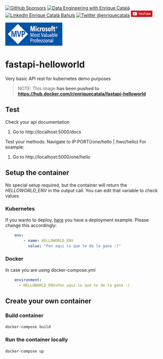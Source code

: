 <div>
    <a href="https://github.com/sponsors/enriquecatala"><img src="https://img.shields.io/badge/GitHub_Sponsors--_.svg?style=flat-square&logo=github&logoColor=EA4AAA" alt="GitHub Sponsors"></a>
    <a href="https://enriquecatala.com"><img src="https://img.shields.io/website?down_color=red&down_message=down&label=enriquecatala.com&up_color=46C018&url=https%3A%2F%2Fenriquecatala.com&style=flat-square" alt="Data Engineering with Enrique Catalá"></a>
    <a href="https://www.linkedin.com/in/enriquecatala"><img src="https://img.shields.io/badge/LinkedIn--_.svg?style=flat-square&logo=linkedin" alt="LinkedIn Enrique Catalá Bañuls"></a>
    <a href="https://twitter.com/enriquecatala"><img src="https://img.shields.io/twitter/follow/enriquecatala?color=blue&label=twitter&style=flat-square" alt="Twitter @enriquecatala"></a>
    <a href="https://youtube.com/enriquecatala"><img src="https://raw.githubusercontent.com/enriquecatala/enriquecatala/master/img/youtube.png" alt="Data Engineering: Canal youtube de Enrique Catalá" height=20></a>
</div>

<a href="https://mvp.microsoft.com/es-es/PublicProfile/5000312?fullName=Enrique%20Catala"><img src="https://raw.githubusercontent.com/enriquecatala/enriquecatala/master/img/MVP_Logo_horizontal.png" alt="Microsoft DataPlatform MVP Enrique Catalá"></a>
# fastapi-helloworld
Very basic API rest for kubernetes demo purposes

>NOTE: This image **has been pushed to https://hub.docker.com/r/enriquecatala/fastapi-helloworld**

## Test

Check your api documentation
1. Go to http://localhost:5000/docs

Test your methods: 
Navigate to IP:PORT(/one/hello | /two/hello)
For example: 
1. Go to http://localhost:5000/one/hello



## Setup the container

No special setup required, but the container will return the _HELLOWORLD_ENV_ in the output call. You can edit that variable to check values

### Kubernetes
If you wanto to deploy, [here](kubernetes-deployment.yaml) you have a deployment example. Please change this accordingly:

```yaml
    env:
        - name: HELLOWORLD_ENV
          value: "Pon aqui lo que te de la gana :)"
```

### Docker
In case you are using docker-compose.yml

```yaml
    environment:
      - HELLOWORLD_ENV=Pon aqui lo que te de la gana :)
```

## Create your own container
### Build container

`docker-compose build`

### Run the container locally

`docker-compose up`
